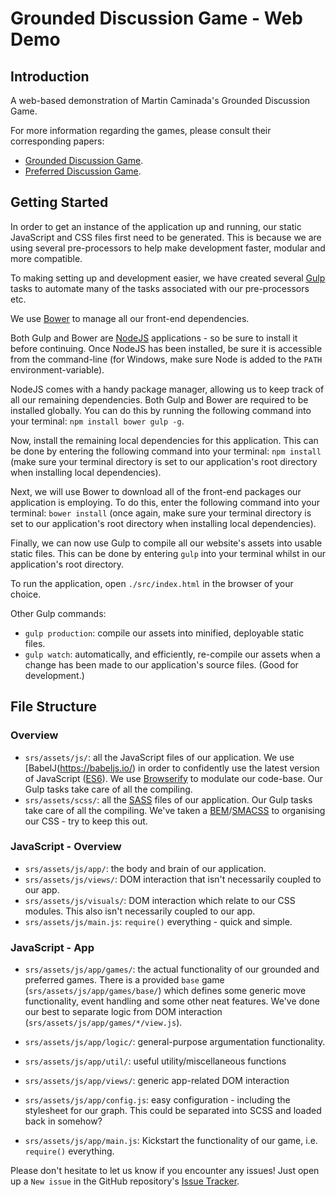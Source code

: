 # Grounded Discussion Game - Web Demo
## Introduction
A web-based demonstration of Martin Caminada's Grounded Discussion Game.

For more information regarding the games, please consult their corresponding papers:
- [Grounded Discussion Game](https://users.cs.cf.ac.uk/CaminadaM/publications/simplified_grounded_TAFA.pdf).
- [Preferred Discussion Game](https://users.cs.cf.ac.uk/CaminadaM/publications/preferred-game-JLC.pdf).

## Getting Started
In order to get an instance of the application up and running, our static JavaScript and CSS files first need to be generated. This is because we are using several pre-processors to help make development faster, modular and more compatible.

To making setting up and development easier, we have created several [Gulp](http://gulpjs.com/) tasks to automate many of the tasks associated with our pre-processors etc.

We use [Bower](https://babeljs.io/) to manage all our front-end dependencies.

Both Gulp and Bower are [NodeJS](https://nodejs.org/en/) applications - so be sure to install it before continuing. Once NodeJS has been installed, be sure it is accessible from the command-line (for Windows, make sure Node is added to the `PATH` environment-variable).

NodeJS comes with a handy package manager, allowing us to keep track of all our remaining dependencies. Both Gulp and Bower are required to be installed globally. You can do this by running the following command into your terminal: `npm install bower gulp -g`.

Now, install the remaining local dependencies for this application. This can be done by entering the following command into your terminal: `npm install`
(make sure your terminal directory is set to our application's root directory when installing local dependencies).

Next, we will use Bower to download all of the front-end packages our application is employing. To do this, enter the following command into your terminal: `bower install`
(once again, make sure your terminal directory is set to our application's root directory when installing local dependencies).

Finally, we can now use Gulp to compile all our website's assets into usable static files. This can be done by entering `gulp` into your terminal whilst in our application's root directory.

To run the application, open `./src/index.html` in the browser of your choice.

Other Gulp commands:
- `gulp production`: compile our assets into minified, deployable static files.
- `gulp watch`: automatically, and efficiently, re-compile our assets when a change has been made to our application's source files. (Good for development.)

## File Structure
### Overview
- `srs/assets/js/`: all the JavaScript files of our application. We use [BabelJ(https://babeljs.io/) in order to confidently use the latest version of JavaScript ([ES6](http://es6-features.org/)). We use [Browserify](http://browserify.org/) to modulate our code-base. Our Gulp tasks take care of all the compiling.
- `srs/assets/scss/`: all the [SASS](http://sass-lang.com/) files of our application. Our Gulp tasks take care of all the compiling. We've taken a [BEM](http://getbem.com/introduction/)/[SMACSS](https://smacss.com/) to organising our CSS - try to keep this out.

### JavaScript - Overview
- `srs/assets/js/app/`: the body and brain of our application.
- `srs/assets/js/views/`: DOM interaction that isn't necessarily coupled to our app.
- `srs/assets/js/visuals/`: DOM interaction which relate to our CSS modules. This also isn't necessarily coupled to our app.
- `srs/assets/js/main.js`: `require()` everything - quick and simple.

### JavaScript - App
- `srs/assets/js/app/games/`: the actual functionality of our grounded and preferred games. There is a provided `base` game (`srs/assets/js/app/games/base/`) which defines some generic move functionality, event handling and some other neat features.
We've done our best to separate logic from DOM interaction (`srs/assets/js/app/games/*/view.js`).

- `srs/assets/js/app/logic/`: general-purpose argumentation functionality.
- `srs/assets/js/app/util/`: useful utility/miscellaneous functions
- `srs/assets/js/app/views/`: generic app-related DOM interaction
- `srs/assets/js/app/config.js`: easy configuration - including the stylesheet for our graph. This could be separated into SCSS and loaded back in somehow?
- `srs/assets/js/app/main.js`: Kickstart the functionality of our game, i.e. `require()` everything.

Please don't hesitate to let us know if you encounter any issues! 
Just open up a `New issue` in the GitHub repository's [Issue Tracker](https://github.com/Braden1996/grounded-discussion-game/issues).